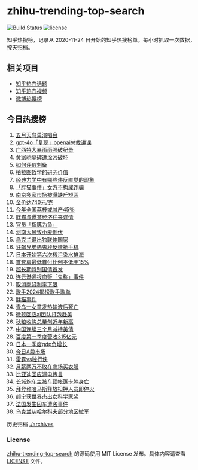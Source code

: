 # zhihu-trending-top-search

[![Build Status](https://github.com/justjavac/zhihu-trending-top-search/workflows/ci/badge.svg?branch=main)](https://github.com/justjavac/zhihu-trending-top-search/actions)
[![license](https://img.shields.io/github/license/justjavac/zhihu-trending-top-search)](https://github.com/justjavac/zhihu-trending-top-search/blob/main/LICENSE)

知乎热搜榜，记录从 2020-11-24 日开始的知乎热搜榜单。每小时抓取一次数据，按天[归档](./archives)。

## 相关项目

- [知乎热门话题](https://github.com/justjavac/zhihu-trending-hot-questions)
- [知乎热门视频](https://github.com/justjavac/zhihu-trending-hot-video)
- [微博热搜榜](https://github.com/justjavac/weibo-trending-hot-search)

## 今日热搜榜

<!-- BEGIN -->
<!-- 最后更新时间 Mon May 20 2024 23:08:14 GMT+0800 (China Standard Time) -->

1. [五月天鸟巢演唱会](https://www.zhihu.com/search?q=%E4%BA%94%E6%9C%88%E5%A4%A9%E9%B8%9F%E5%B7%A2%E6%BC%94%E5%94%B1%E4%BC%9A)
1. [gpt-4o「复现」openai总裁讲课](https://www.zhihu.com/search?q=gpt-4o%E3%80%8C%E5%A4%8D%E7%8E%B0%E3%80%8Dopenai%E6%80%BB%E8%A3%81%E8%AE%B2%E8%AF%BE)
1. [广西特大暴雨雨强破纪录](https://www.zhihu.com/search?q=%E5%B9%BF%E8%A5%BF%E7%89%B9%E5%A4%A7%E6%9A%B4%E9%9B%A8%E9%9B%A8%E5%BC%BA%E7%A0%B4%E7%BA%AA%E5%BD%95)
1. [黄家驹墓碑遭涂污破坏](https://www.zhihu.com/search?q=%E9%BB%84%E5%AE%B6%E9%A9%B9%E5%A2%93%E7%A2%91%E9%81%AD%E6%B6%82%E6%B1%A1%E7%A0%B4%E5%9D%8F)
1. [如何评价刘备](https://www.zhihu.com/search?q=%E5%A6%82%E4%BD%95%E8%AF%84%E4%BB%B7%E5%88%98%E5%A4%87)
1. [柏拉图哲学的研究价值](https://www.zhihu.com/search?q=%E6%9F%8F%E6%8B%89%E5%9B%BE%E5%93%B2%E5%AD%A6%E7%9A%84%E7%A0%94%E7%A9%B6%E4%BB%B7%E5%80%BC)
1. [经典力学中有哪些违反直觉的现象](https://www.zhihu.com/search?q=%E7%BB%8F%E5%85%B8%E5%8A%9B%E5%AD%A6%E4%B8%AD%E6%9C%89%E5%93%AA%E4%BA%9B%E8%BF%9D%E5%8F%8D%E7%9B%B4%E8%A7%89%E7%9A%84%E7%8E%B0%E8%B1%A1)
1. [「胖猫事件」女方不构成诈骗](https://www.zhihu.com/search?q=%E3%80%8C%E8%83%96%E7%8C%AB%E4%BA%8B%E4%BB%B6%E3%80%8D%E5%A5%B3%E6%96%B9%E4%B8%8D%E6%9E%84%E6%88%90%E8%AF%88%E9%AA%97)
1. [南京多家市场被曝缺斤短两](https://www.zhihu.com/search?q=%E5%8D%97%E4%BA%AC%E5%A4%9A%E5%AE%B6%E5%B8%82%E5%9C%BA%E8%A2%AB%E6%9B%9D%E7%BC%BA%E6%96%A4%E7%9F%AD%E4%B8%A4)
1. [金价达740元/克](https://www.zhihu.com/search?q=%E9%87%91%E4%BB%B7%E8%BE%BE740%E5%85%83%2F%E5%85%8B)
1. [今年全国荔枝或减产45％](https://www.zhihu.com/search?q=%E4%BB%8A%E5%B9%B4%E5%85%A8%E5%9B%BD%E8%8D%94%E6%9E%9D%E6%88%96%E5%87%8F%E4%BA%A745%EF%BC%85)
1. [胖猫与谭某经济往来详情](https://www.zhihu.com/search?q=%E8%83%96%E7%8C%AB%E4%B8%8E%E8%B0%AD%E6%9F%90%E7%BB%8F%E6%B5%8E%E5%BE%80%E6%9D%A5%E8%AF%A6%E6%83%85)
1. [官员「指豚为鱼」](https://www.zhihu.com/search?q=%E5%AE%98%E5%91%98%E3%80%8C%E6%8C%87%E8%B1%9A%E4%B8%BA%E9%B1%BC%E3%80%8D)
1. [河南大风致小麦倒伏](https://www.zhihu.com/search?q=%E6%B2%B3%E5%8D%97%E5%A4%A7%E9%A3%8E%E8%87%B4%E5%B0%8F%E9%BA%A6%E5%80%92%E4%BC%8F)
1. [乌克兰退出独联体国家](https://www.zhihu.com/search?q=%E4%B9%8C%E5%85%8B%E5%85%B0%E9%80%80%E5%87%BA%E7%8B%AC%E8%81%94%E4%BD%93%E5%9B%BD%E5%AE%B6)
1. [狂飙兄弟遇鬼秤反遭抢手机](https://www.zhihu.com/search?q=%E7%8B%82%E9%A3%99%E5%85%84%E5%BC%9F%E9%81%87%E9%AC%BC%E7%A7%A4%E5%8F%8D%E9%81%AD%E6%8A%A2%E6%89%8B%E6%9C%BA)
1. [日本开始第六次核污染水排海](https://www.zhihu.com/search?q=%E6%97%A5%E6%9C%AC%E5%BC%80%E5%A7%8B%E7%AC%AC%E5%85%AD%E6%AC%A1%E6%A0%B8%E6%B1%A1%E6%9F%93%E6%B0%B4%E6%8E%92%E6%B5%B7)
1. [首套房最低首付比例不低于15%](https://www.zhihu.com/search?q=%E9%A6%96%E5%A5%97%E6%88%BF%E6%9C%80%E4%BD%8E%E9%A6%96%E4%BB%98%E6%AF%94%E4%BE%8B%E4%B8%8D%E4%BD%8E%E4%BA%8E15%25)
1. [超长期特别国债首发](https://www.zhihu.com/search?q=%E8%B6%85%E9%95%BF%E6%9C%9F%E7%89%B9%E5%88%AB%E5%9B%BD%E5%80%BA%E9%A6%96%E5%8F%91)
1. [连云港通报商贩「鬼称」事件](https://www.zhihu.com/search?q=%E8%BF%9E%E4%BA%91%E6%B8%AF%E9%80%9A%E6%8A%A5%E5%95%86%E8%B4%A9%E3%80%8C%E9%AC%BC%E7%A7%B0%E3%80%8D%E4%BA%8B%E4%BB%B6)
1. [取消商贷利率下限](https://www.zhihu.com/search?q=%E5%8F%96%E6%B6%88%E5%95%86%E8%B4%B7%E5%88%A9%E7%8E%87%E4%B8%8B%E9%99%90)
1. [歌手2024揭榜歌手歌单](https://www.zhihu.com/search?q=%E6%AD%8C%E6%89%8B2024%E6%8F%AD%E6%A6%9C%E6%AD%8C%E6%89%8B%E6%AD%8C%E5%8D%95)
1. [胖猫事件](https://www.zhihu.com/search?q=%E8%83%96%E7%8C%AB%E4%BA%8B%E4%BB%B6)
1. [青岛一女童发热输液后死亡](https://www.zhihu.com/search?q=%E9%9D%92%E5%B2%9B%E4%B8%80%E5%A5%B3%E7%AB%A5%E5%8F%91%E7%83%AD%E8%BE%93%E6%B6%B2%E5%90%8E%E6%AD%BB%E4%BA%A1)
1. [微软回应ai团队打包赴美](https://www.zhihu.com/search?q=%E5%BE%AE%E8%BD%AF%E5%9B%9E%E5%BA%94ai%E5%9B%A2%E9%98%9F%E6%89%93%E5%8C%85%E8%B5%B4%E7%BE%8E)
1. [秋粮收购总量创近年新高](https://www.zhihu.com/search?q=%E7%A7%8B%E7%B2%AE%E6%94%B6%E8%B4%AD%E6%80%BB%E9%87%8F%E5%88%9B%E8%BF%91%E5%B9%B4%E6%96%B0%E9%AB%98)
1. [中国连续三个月减持美债](https://www.zhihu.com/search?q=%E4%B8%AD%E5%9B%BD%E8%BF%9E%E7%BB%AD%E4%B8%89%E4%B8%AA%E6%9C%88%E5%87%8F%E6%8C%81%E7%BE%8E%E5%80%BA)
1. [百度第一季度营收315亿元](https://www.zhihu.com/search?q=%E7%99%BE%E5%BA%A6%E7%AC%AC%E4%B8%80%E5%AD%A3%E5%BA%A6%E8%90%A5%E6%94%B6315%E4%BA%BF%E5%85%83)
1. [日本一季度gdp负增长](https://www.zhihu.com/search?q=%E6%97%A5%E6%9C%AC%E4%B8%80%E5%AD%A3%E5%BA%A6gdp%E8%B4%9F%E5%A2%9E%E9%95%BF)
1. [今日A股市场](https://www.zhihu.com/search?q=%E4%BB%8A%E6%97%A5A%E8%82%A1%E5%B8%82%E5%9C%BA)
1. [雷霆vs独行侠](https://www.zhihu.com/search?q=%E9%9B%B7%E9%9C%86vs%E7%8B%AC%E8%A1%8C%E4%BE%A0)
1. [月薪两万不敢在商场买衣服](https://www.zhihu.com/search?q=%E6%9C%88%E8%96%AA%E4%B8%A4%E4%B8%87%E4%B8%8D%E6%95%A2%E5%9C%A8%E5%95%86%E5%9C%BA%E4%B9%B0%E8%A1%A3%E6%9C%8D)
1. [比亚迪回应漏电传言](https://www.zhihu.com/search?q=%E6%AF%94%E4%BA%9A%E8%BF%AA%E5%9B%9E%E5%BA%94%E6%BC%8F%E7%94%B5%E4%BC%A0%E8%A8%80)
1. [长城炮车主被车顶帐篷卡脖身亡](https://www.zhihu.com/search?q=%E9%95%BF%E5%9F%8E%E7%82%AE%E8%BD%A6%E4%B8%BB%E8%A2%AB%E8%BD%A6%E9%A1%B6%E5%B8%90%E7%AF%B7%E5%8D%A1%E8%84%96%E8%BA%AB%E4%BA%A1)
1. [拜登称哈马斯释放扣押人员即停火](https://www.zhihu.com/search?q=%E6%8B%9C%E7%99%BB%E7%A7%B0%E5%93%88%E9%A9%AC%E6%96%AF%E9%87%8A%E6%94%BE%E6%89%A3%E6%8A%BC%E4%BA%BA%E5%91%98%E5%8D%B3%E5%81%9C%E7%81%AB)
1. [颜宁获世界杰出女科学家奖](https://www.zhihu.com/search?q=%E9%A2%9C%E5%AE%81%E8%8E%B7%E4%B8%96%E7%95%8C%E6%9D%B0%E5%87%BA%E5%A5%B3%E7%A7%91%E5%AD%A6%E5%AE%B6%E5%A5%96)
1. [法国发生囚车遭袭事件](https://www.zhihu.com/search?q=%E6%B3%95%E5%9B%BD%E5%8F%91%E7%94%9F%E5%9B%9A%E8%BD%A6%E9%81%AD%E8%A2%AD%E4%BA%8B%E4%BB%B6)
1. [乌克兰从哈尔科夫部分地区撤军](https://www.zhihu.com/search?q=%E4%B9%8C%E5%85%8B%E5%85%B0%E4%BB%8E%E5%93%88%E5%B0%94%E7%A7%91%E5%A4%AB%E9%83%A8%E5%88%86%E5%9C%B0%E5%8C%BA%E6%92%A4%E5%86%9B)

<!-- END -->

历史归档 [./archives](./archives)

### License

[zhihu-trending-top-search](https://github.com/justjavac/zhihu-trending-top-search) 的源码使用 MIT License
发布。具体内容请查看 [LICENSE](./LICENSE) 文件。
